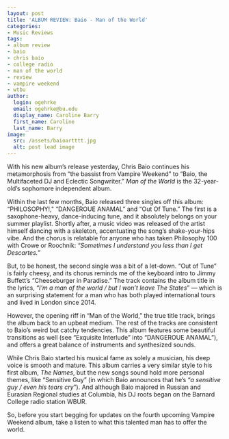 ```yaml
---
layout: post
title: 'ALBUM REVIEW: Baio - Man of the World'
categories:
- Music Reviews
tags:
- album review
- baio
- chris baio
- college radio
- man of the world
- review
- vampire weekend
- wtbu
author:
  login: ogehrke
  email: ogehrke@bu.edu
  display_name: Caroline Barry
  first_name: Caroline
  last_name: Barry
image:
  src: /assets/baioartttt.jpg
  alt: post lead image
---
```

With his new album’s release yesterday, Chris Baio continues his metamorphosis from “the bassist from Vampire Weekend” to “Baio, the Multifaceted DJ and Eclectic Songwriter.” _Man of the World_ is the 32-year-old’s sophomore independent album.

Within the last few months, Baio released three singles off this album: “PHILOSOPHY!," “DANGEROUE ANAMAL” and “Out Of Tune.” The first is a saxophone-heavy, dance-inducing tune, and it absolutely belongs on your summer playlist. Shortly after, a music video was released of the artist himself dancing with a skeleton, accentuating the song’s shake-your-hips vibe. And the chorus is relatable for anyone who has taken Philosophy 100 with Crowe or Roochnik: “_Sometimes I understand you less than I get Descartes._”

But, to be honest, the second single was a bit of a let-down. “Out of Tune” is fairly cheesy, and its chorus reminds me of the keyboard intro to Jimmy Buffett’s “Cheeseburger in Paradise.” The track contains the album title in the lyrics, “_I’m a man of the world / but I won’t leave The States_” — which is an surprising statement for a man who has both played international tours and lived in London since 2014.

However, the opening riff in “Man of the World,” the true title track, brings the album back to an upbeat medium. The rest of the tracks are consistent to Baio’s weird but catchy tendencies. This album features some beautiful transitions as well (see “Exquisite Interlude” into “DANGEROUE ANAMAL”), and offers a great balance of instruments and synthesized sounds.

While Chris Baio started his musical fame as solely a musician, his deep voice is smooth and mature. This album carries a very similar style to his first album, _The Names_, but the new songs sound hold more personal themes, like “Sensitive Guy” (in which Baio announces that he’s “_a sensitive guy / even his tears cry_”). And although Baio majored in Russian and Eurasian Regional studies at Columbia, his DJ roots began on the Barnard College radio station WBUR.

So, before you start begging for updates on the fourth upcoming Vampire Weekend album, take a listen to what this talented man has to offer the world.